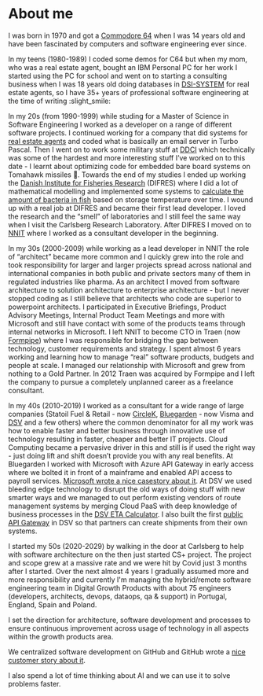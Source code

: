 # About me

I was born in 1970 and got a [Commodore 64](https://da.wikipedia.org/wiki/Commodore_64) when I was 14 years old and have been fascinated by computers and software engineering ever since.

In my teens (1980-1989) I coded some demos for C64 but when my mom, who was a real estate agent, bought an IBM Personal PC for her work I started using the PC for school and went on to starting a consulting business when I was 18 years old doing databases in [DSI-SYSTEM](https://computerklubben.dk/dansk-system-industri-dsi/) for real estate agents, so I have 35+ years of professional software engineering at the time of writing :slight_smile: 

In my 20s (from 1990-1999) while studing for a Master of Science in Software Engineering I worked as a developer on a range of different software projects. I continued working for a company that did systems for [real estate agents](https://www.cb.dk/) and coded what is basically an email server in Turbo Pascal. Then I went on to work some military stuff at [DDCI](https://www.ddci.com/) which technically was some of the hardest and more interesting stuff I’ve worked on to this date - I learnt about optimizing code for embedded bare board systems on Tomahawk missiles :rocket:. Towards the end of my studies I ended up working the [Danish Institute for Fisheries Research](https://www.aqua.dtu.dk/) (DIFRES) where I did a lot of mathematical modelling and implemented some systems to [calculate the amount of bacteria in fish](https://www.sciencedirect.com/science/article/abs/pii/S0168160501006705) based on storage temperature over time. I wound up with a real job at DIFRES and became their first lead developer. I loved the research and the “smell” of laboratories and I still feel the same way when I visit the Carlsberg Research Laboratory. After DIFRES I moved on to [NNIT](https://www.nnit.com/) where I worked as a consultant developer in the beginning.

In my 30s (2000-2009) while working as a lead developer in NNIT the role of “architect” became more common and I quickly grew into the role and took responsibility for larger and larger projects spread across national and international companies in both public and private sectors many of them in regulated industries like pharma. As an architect I moved from software architecture to solution architecture to enterprise architecture - but I never stopped coding as I still believe that architects who code are superior to powerpoint architects. I participated in Executive Briefings, Product Advisory Meetings, Internal Product Team Meetings and more with Microsoft and still have contact with some of the products teams through internal networks in Microsoft. I left NNIT to become CTO in Traen (now [Formpipe](https://www.formpipe.com/da/)) where I was responsible for bridging the gap between technology, customer requirements and strategy. I spent almost 6 years working and learning how to manage “real” software products, budgets and people at scale. I managed our relationship with Microsoft and grew from nothing to a Gold Partner. In 2012 Traen was acquired by Formpipe and I left the company to pursue a completely unplanned career as a freelance consultant.

In my 40s (2010-2019) I worked as a consultant for a wide range of large companies (Statoil Fuel & Retail - now [CircleK](https://www.circlek.com/), [Bluegarden](https://www.bluegarden.dk/) - now Visma and [DSV](https://www.dsv.com/) and a few others) where the common denominator for all my work was how to enable faster and better business through innovative use of technology resulting in faster, cheaper and better IT projects. Cloud Computing became a pervasive driver in this and still is if used the right way - just doing lift and shift doesn’t provide you with any real benefits. At Bluegarden I worked with Microsoft with Azure API Gateway in early access where we bolted it in front of a mainframe and enabled API access to payroll services. [Microsoft wrote a nice casestory about it](http://birkholm-buch.dk/wp-content/uploads/2019/03/bluegarden_case_study.pdf). At DSV we used bleeding edge technology to disrupt the old ways of doing stuff with new smarter ways and we managed to out perform existing vendors of route management systems by merging Cloud PaaS with deep knowledge of business processes in the [DSV ETA Calculator](https://www.dsv.com/da-dk/hvorfor-dsv/connectivity/dsv-eta). I also built the first [public API Gateway](https://developer.dsv.com/) in DSV so that partners can create shipments from their own systems. 

I started my 50s (2020-2029) by walking in the door at Carlsberg to help with software architecture on the then just started CS+ project. The project and scope grew at a massive rate and we were hit by Covid just 3 months after I started. Over the next almost 4 years I gradually assumed more and more responsibility and currently I'm managing the hybrid/remote software engineering team in Digital Growth Products with about 75 engineers (developers, architects, devops, dataops, qa & support) in Portugal, England, Spain and Poland.

I set the direction for architecture, software development and processes to ensure continuous improvement across usage of technology in all aspects within the growth products area.

We centralized software development on GitHub and GitHub wrote a [nice customer story about it](https://github.com/customer-stories/carlsberg-group).

I also spend a lot of time thinking about AI and we can use it to solve problems faster.

<!--
**peterbb148/peterbb148** is a ✨ _special_ ✨ repository because its `README.md` (this file) appears on your GitHub profile.

Here are some ideas to get you started:

- 🔭 I’m currently working on ...
- 🌱 I’m currently learning ...
- 👯 I’m looking to collaborate on ...
- 🤔 I’m looking for help with ...
- 💬 Ask me about ...
- 📫 How to reach me: ...
- 😄 Pronouns: ...
- ⚡ Fun fact: ...
-->
